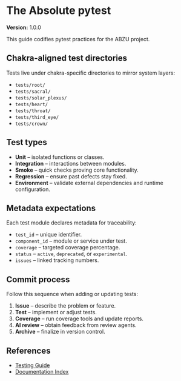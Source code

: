 # The Absolute pytest

**Version:** 1.0.0

This guide codifies pytest practices for the ABZU project.

## Chakra-aligned test directories

Tests live under chakra-specific directories to mirror system layers:

- `tests/root/`
- `tests/sacral/`
- `tests/solar_plexus/`
- `tests/heart/`
- `tests/throat/`
- `tests/third_eye/`
- `tests/crown/`

## Test types

- **Unit** – isolated functions or classes.
- **Integration** – interactions between modules.
- **Smoke** – quick checks proving core functionality.
- **Regression** – ensure past defects stay fixed.
- **Environment** – validate external dependencies and runtime configuration.

## Metadata expectations

Each test module declares metadata for traceability:

- `test_id` – unique identifier.
- `component_id` – module or service under test.
- `coverage` – targeted coverage percentage.
- `status` – `active`, `deprecated`, or `experimental`.
- `issues` – linked tracking numbers.

## Commit process

Follow this sequence when adding or updating tests:

1. **Issue** – describe the problem or feature.
2. **Test** – implement or adjust tests.
3. **Coverage** – run coverage tools and update reports.
4. **AI review** – obtain feedback from review agents.
5. **Archive** – finalize in version control.

## References

- [Testing Guide](testing.md)
- [Documentation Index](INDEX.md)
